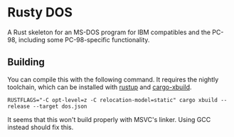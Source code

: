 Rusty DOS
=========

A Rust skeleton for an MS-DOS program for IBM compatibles and the PC-98, including some PC-98-specific functionality.

Building
--------

You can compile this with the following command. 
It requires the nightly toolchain, which can be installed with [rustup](https://rustup.rs/) and [cargo-xbuild](https://github.com/rust-osdev/cargo-xbuild).

```
RUSTFLAGS="-C opt-level=z -C relocation-model=static" cargo xbuild --release --target dos.json
```

It seems that this won't build properly with MSVC's linker. Using GCC instead should fix this.
